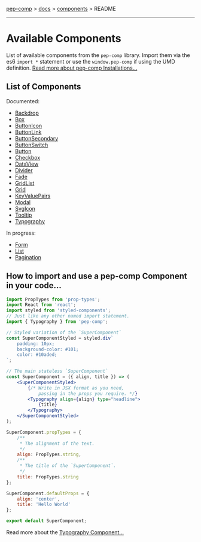 [pep-comp](/) > [docs](/docs) > [components](/docs/components) > README

--------------------------------------------------------------------------------

# Available Components

List of available components from the `pep-comp` library. Import them via the es6 `import *` statement or use the `window.pep-comp` if using the UMD definition. [Read more about pep-comp Installations...](/docs/Installation.md)

## List of Components

Documented:

- [Backdrop](/docs/components/Backdrop.md)
- [Box](/docs/components/Box.md)
- [ButtonIcon](/docs/components/ButtonIcon.md)
- [ButtonLink](/docs/components/ButtonLink.md)
- [ButtonSecondary](/docs/components/ButtonSecondary.md)
- [ButtonSwitch](/docs/components/ButtonSwitch.md)
- [Button](/docs/components/Button.md)
- [Checkbox](/docs/components/Checkbox.md)
- [DataView](/docs/components/DataView.md)
- [Divider](/docs/components/Divider.md)
- [Fade](/docs/components/Fade.md)
- [GridList](/docs/components/GridList.md)
- [Grid](/docs/components/Grid.md)
- [KeyValuePairs](/docs/components/KeyValuePairs.md)
- [Modal](/docs/components/Modal.md)
- [SvgIcon](/docs/components/SvgIcon.md)
- [Tooltip](/docs/components/Tooltip.md)
- [Typography](/docs/components/Typography.md)

In progress:

- [Form](/docs/components/Form.md)
- [List](/docs/components/List.md)
- [Pagination](/docs/components/Pagination.md)

## How to import and use a pep-comp Component in your code...

```jsx
import PropTypes from 'prop-types';
import React from 'react';
import styled from 'styled-components';
// Just like any other named import statement.
import { Typography } from 'pep-comp';

// Styled variation of the `SuperComponent`
const SuperComponentStyled = styled.div`
    padding: 10px;
    background-color: #101;
    color: #10aded;
`;

// The main stateless `SuperComponent`
const SuperComponent = ({ align, title }) => (
    <SuperComponentStyled>
        {/* Write in JSX format as you need,
            passing in the props you require. */}
        <Typography align={align} type="headline">
            {title}
        </Typography>
    </SuperComponentStyled>
);

SuperComponent.propTypes = {
    /**
     * The alignment of the text.
     */
    align: PropTypes.string,
    /**
     * The title of the `SuperComponent`.
     */
    title: PropTypes.string
};

SuperComponent.defaultProps = {
    align: 'center',
    title: 'Hello World'
};

export default SuperComponent;
```

Read more about the [Typography Component...](/docs/components/Typography.md)
